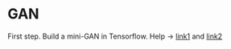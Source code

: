 # GAN
First step. Build a mini-GAN in Tensorflow. Help -> [link1](https://github.com/uclaacmai/Generative-Adversarial-Network-Tutorial/blob/master/Generative%20Adversarial%20Networks%20Tutorial.ipynb) and [link2](https://wiseodd.github.io/techblog/2016/09/17/gan-tensorflow/)
